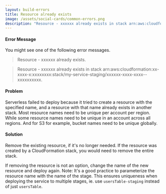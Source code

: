 ```yaml
---
layout: build-errors
title: Resource already exists
image: /assets/social-cards/common-errors.png
description: "Resource - xxxxxx already exists in stack arn:aws:cloudformation:xx-xxxx-x:xxxxxxxx:stack/my-service-staging/xxxxxx-xxxx-xxxx--xxxxxxxxxx."
---
```


#### Error Message

You might see one of the following error messages.

> Resource - xxxxxx already exists.

> Resource - xxxxxx already exists in stack arn:aws:cloudformation:xx-xxxx-x:xxxxxxxx:stack/my-service-staging/xxxxxx-xxxx-xxxx--xxxxxxxxxx.


#### Problem

Serverless failed to deploy because it tried to create a resource with the specified name, and a resource with that name already exists in another stack. Most resource names need to be unique per account per region. While some resource names need to be unique in an account across all regions. And for S3 for example, bucket names need to be unique globally.


#### Solution

Remove the existing resource, if it's no longer needed. If the resource was created by a CloudFormation stack, you would need to remove the entire stack.

If removing the resource is not an option, change the name of the new resource and deploy again. Note: It's a good practice to parameterize the resource name with the name of the stage. This ensures uniqueness when deploying the service to multiple stages, ie. use `usersTable-staging` instead of just `usersTable`.
